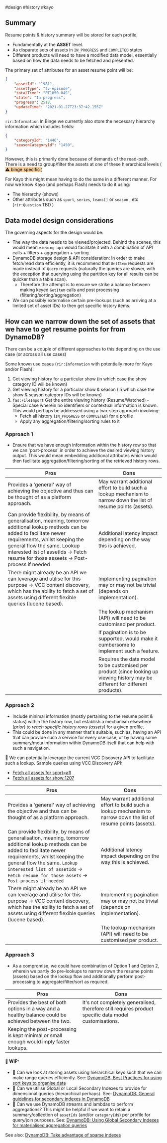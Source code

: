#design #history #kayo


## Summary
Resume points & history summary will be stored for each profile, 
- Fundamentally at the **ASSET** level. 
- As disparate sets of assets in `IN_PROGRESS` and `COMPLETED` states
- Different products will need to have a modified data model, essentially based on how the data needs to be fetched and presented.

The primary set of attributes for an asset resume point will be:

```json
{
    "assetId": "1981",
    "assetType": "tv-episode",
    "totalTime": "PT1H50.04S",
    "state": "In progress",
    "progress": 2518,
    "updateTime": "2021-01-27T23:37:42.155Z"
}
```

`rir:Information`  In Binge we currently also store the necessary hierarchy information which includes fields:

```json
{
    "categoryId": "1446",
    "seasonCategoryId": "1450",
}
```
However, this is primarily done because of demands of the read-path. There is a need to group/filter the assets at one of these hierarchical levels (<mark style="background: #FFB86CA6;"> ⚠️ binge specific </mark>)

 For Kayo this might mean having to do the same in a different manner. For now we know Kayo (and perhaps Flash) needs to do it using:
- The hierarchy (shows)
- Other attributes such as `sport`, `series`, `teams[]` or `season` , etc (`rir:Question` TBD )

## Data model design considerations

The governing aspects for the design would be:
- The way the data needs to be viewed/projected. Behind the scenes, this would mean `viewing-api` would facilitate it with a combination of API calls + filters + aggregation + sorting. 
- DynamoDB storage design & API consideration: In order to make fetch/read data efficiently, it is recommend that `GetItem` requests are made instead of `Query` requests (naturally the queries are slower, with the exception that querying using the partition key for all results can be quicker than a table scan).
	- Therefore the attempt is to ensure we strike a balance between making keyed `GetItem` calls and post processing (filtering/sorting/aggregation)
- We can possibly externalise certain pre-lookups (such as arriving at a limited set of asset IDs) to then get specific history items. 

## How can we narrow down the set of assets that we have to get resume points for from DynamoDB?
There can be a couple of different approaches to this depending on the use case (or across all use cases)

Some known use cases (`rir:Information` with potentially more for Kayo and/or Flash):
1. Get viewing history for a particular show (in which case the show category ID will be known)
2. Get viewing history for a particular show & season (in which case the show & season category IDs will be known)
3. `fas:FileImport`  Get the entire viewing history (Resume/Watched) - Special case wherein no identifiers or contextual information is known. This would perhaps be addressed using a two-step approach involving:
	- Fetch all history (`IN_PROGRESS` or `COMPLETED`) for a profile
	- Apply any aggregation/filtering/sorting rules to it


### Approach 1
- Ensure that we have enough information within the history row so that we can 'post-process' in order to achieve the desired viewing history output. This would mean embedding additional attributes which would then facilitate aggregation/filtering/sorting of the retrieved history rows. 

| Pros                                                                                                                                                                                                                                                                                      | Cons                                                                                                              |
| ----------------------------------------------------------------------------------------------------------------------------------------------------------------------------------------------------------------------------------------------------------------------------------------- | ----------------------------------------------------------------------------------------------------------------- |
| Provides a 'general' way of achieving the objective and thus can be thought of as a platform approach.                                                                                                                                                                                    | May warrant additional effort to build such a lookup mechanism to narrow down the list of resume points (assets). |
| Can provide flexibility, by means of generalisation, meaning, tomorrow additional lookup methods can be added to facilitate newer requirements, whilst keeping the general flow the same.  Lookup interested list of assetIds -> Fetch resume for those asseets -> Post-process if needed | Additional latency impact depending on the way this is achieved.                                                  |
| There might already be an API we can leverage and utilise for this purpose -> VCC content discovery, which has the ability to fetch a set of assets using different flexible queries (lucene based).                                                                                      | Implementing pagination may or may not be trivial (depends on implementation).                                    |
|                                                                                                                                                                                                                                                                                           | The lookup mechanism (API) will need to be customised per product.                                                |
| | If pagination is to be supported, would make it cumbersome to implement such a feature. |
| | Requires the data model to be customised per product (since looking up viewing history may be different for different products). |


### Approach 2
- Include minimal information (mostly pertaining to the resume point & status) within the history row, but establish a mechanism elsewhere (*prior*) to _reach specific history rows (assets)_ for a given profile. 
- This could be done in any manner that's suitable, such as, having an API that can provide such a service for every use case, or by having some summary/meta information within DynamoDB itself that can help with such a navigation.

🌟   We can potentially leverage the current VCC Discovery API to facilitate such a lookup.
Sample queries using VCC Discovery API:
-   [Fetch all assets for sport=afl](https://kayo.content-discovery.cf.streamotion-prod.vmnd.tv/api/v1/assets/search?query=sport:afl&page%5Bsize%5D=50&page%5Bnumber%5D=1&fields=id,description,category.* "https://kayo.content-discovery.cf.streamotion-prod.vmnd.tv/api/v1/assets/search?query=sport:afl&page%5Bsize%5D=50&page%5Bnumber%5D=1&fields=id,description,category.*")
-   [Fetch all assets for show:1207](https://ares.content-discovery.cf.streamotion-prod.vmnd.tv/api/v1/assets/search?query=(category.path:1207)&page%5Bsize%5D=50&page%5Bnumber%5D=1&extraFields=markers&fields=id,description,category.* "https://ares.content-discovery.cf.streamotion-prod.vmnd.tv/api/v1/assets/search?query=(category.path:1207)&page%5Bsize%5D=50&page%5Bnumber%5D=1&extraFields=markers&fields=id,description,category.*")

| Pros                                                                                                                                                                     | Cons                                                                                                                                                              |
| ------------------------------------------------------------------------------------------------------------------------------------------------------------------------ | ----------------------------------------------------------------------------------------------------------------------------------------------------------------- |
| Provides a 'general' way of achieving the objective and thus can be thought of as a platform approach. | May warrant additional effort to build such a lookup mechanism to narrow down the list of resume points (assets). |
| Can provide flexibility, by means of generalisation, meaning, tomorrow additional lookup methods can be added to facilitate newer requirements, whilst keeping the general flow the same.  `Lookup interested list of assetIds` -> `Fetch resume for those assets` -> `Post-process if needed` | Additional latency impact depending on the way this is achieved. | 
| There might already be an API we can leverage and utilise for this purpose -> VCC content discovery, which has the ability to fetch a set of assets using different flexible queries (lucene based). | Implementing pagination may or may not be trivial (depends on implementation). | 
|  | The lookup mechanism (API) will need to be customised per product. | 


### Approach 3
- As a compromise, we could have combination of Option 1 and Option 2, wherein we partly do pre-lookups to narrow down the resume points (assets) based on the lookup flow and additionally perform post-processing to aggregate/filter/sort as required.

| Pros                                                                                                                                                                     | Cons                                                                                                                                                              |
| ------------------------------------------------------------------------------------------------------------------------------------------------------------------------ | ----------------------------------------------------------------------------------------------------------------------------------------------------------------- |
| Provides the best of both options in a way and a healthy balance could be achieved between the two. | It's not completely generalised, therefore still requires product specific data model customisations. |
| Keeping the post-processing is kept minimal or small enough would imply faster lookups. |  |


#### 🚧   WIP:

- 🤔  Can we look at storing assets using hierarchical keys such that we can make range queries efficiently. See: [DynamoDB: Best Practices for using sort keys to organise data](https://docs.aws.amazon.com/amazondynamodb/latest/developerguide/bp-sort-keys.html)
- 🤔  Can we utilise Global or Local Secondary Indexes to provide for dimensional queries (hierarchical perhaps). See: [DynamoDB: General guidelines for secondary indexes in DynamoDB](https://docs.aws.amazon.com/amazondynamodb/latest/developerguide/bp-indexes-general.html)
- 🤔  Can we use DynamoDB streams and lambdas to perform aggregations? This might be helpful if we want to retain a summary/collection of `assetIds` (and/or `categoryId`s) per profile for query/join purposes. See: [DynamoDB: Using Global Secondary Indexes for materialised aggregation queries](https://docs.aws.amazon.com/amazondynamodb/latest/developerguide/bp-gsi-aggregation.html)

See also:
 [DynamoDB: Take advantage of sparse indexes](https://docs.aws.amazon.com/amazondynamodb/latest/developerguide/bp-indexes-general-sparse-indexes.html)